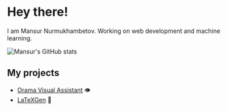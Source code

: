 # Hey there!
I am Mansur Nurmukhambetov. Working on web development and machine learning.

![Mansur's GitHub stats](https://github-readme-stats.vercel.app/api?username=nomomon&count_private=true&bg_color=fefefe&title_color=121212&text_color=353535&show_icons=true)


## My projects
* [Orama Visual Assistant](https://nomomon.github.io/OramaVA/) 👁
* [LaTeXGen](https://nomomon.github.io/LaTeXGen/) 🧬
